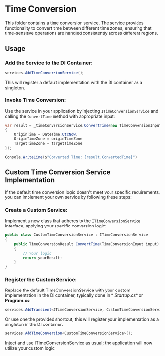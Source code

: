 # Time Conversion

This folder contains a time conversion service. The service provides functionality to convert time between different
time zones, ensuring that time-sensitive operations are handled consistently across different regions.

## Usage

### Add the Service to the DI Container:

```csharp
services.AddTimeConversionService();
```

This will register a default implementation with the DI container as a singleton.

### Invoke Time Conversion:

Use the service in your application by injecting `ITimeConversionService` and calling the `ConvertTime` method with
appropriate input:

```csharp
var result = _timeConversionService.ConvertTime(new TimeConversionInput
{
    OriginTime = DateTime.UtcNow,
    OriginTimeZone = originTimeZone
    TargetTimeZone = targetTimeZone
});

Console.WriteLine($"Converted Time: {result.ConvertedTime}");
```

## Custom Time Conversion Service Implementation

If the default time conversion logic doesn't meet your specific requirements, you can implement your own service by
following these steps:

### Create a Custom Service:

Implement a new class that adheres to the `ITimeConversionService` interface, applying your specific conversion logic:

```csharp
public class CustomTimeConversionService : ITimeConversionService
{
    public TimeConversionResult ConvertTime(TimeConversionInput input)
    {
        // Your logic
        return yourResult;
    }
}
```

### Register the Custom Service:

Replace the default TimeConversionService with your custom implementation in the DI container, typically done in *
*Startup.cs** or **Program.cs**:

```csharp
services.AddTransient<ITimeConversionService, CustomTimeConversionService>();
```

Or use one the provided shortcut, this will register your implementation as a singleton in the DI container:

```csharp
services.AddTimeConversion<CustomTimeConversionService>();
```

Inject and use ITimeConversionService as usual; the application will now utilize your custom logic.